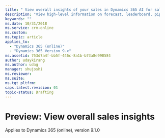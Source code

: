 ```yaml
---
title: " View overall insights of your sales in Dynamics 365 AI for sales | MicrosoftDocs"
description: "View high-level information on forecast, leaderboard, pipeline, highlights, upcoming meetings, and relevant news with AI-driven insights for Dynamics 365 for Sales"
keywords: ""
ms.date: 10/31/2018
ms.service: crm-online
ms.custom: 
ms.topic: article
applies_to:
  - "Dynamics 365 (online)"
  - "Dynamics 365 Version 9.x"
ms.assetid: 753d7a4f-bb5f-446c-8a1b-b73a8e990584
author: udaykirang
ms.author: udag
manager: shujoshi
ms.reviewer: 
ms.suite: 
ms.tgt_pltfrm: 
caps.latest.revision: 01
topic-status: Drafting
---
```


# Preview: View overall sales insights

Applies to Dynamics 365 (online), version 9.1.0 <br>











